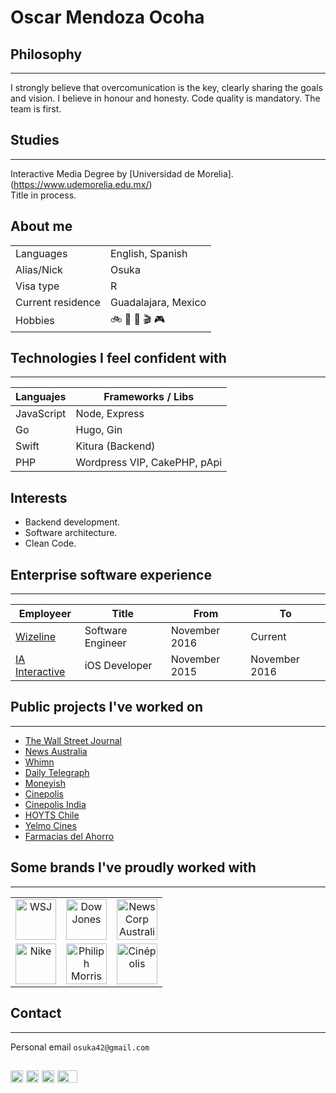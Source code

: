 
# Oscar Mendoza Ocoha

## Philosophy
---
I strongly believe that overcomunication is the key, clearly sharing the goals and vision. I believe in honour and honesty. Code quality is mandatory. The team is first.

## Studies
---
Interactive Media Degree by [Universidad de Morelia].(https://www.udemorelia.edu.mx/)  
Title in process.

## About me
| | |
|-|-|
| Languages | English, Spanish |
| Alias/Nick | Osuka |
| Visa type | R |
| Current residence | Guadalajara, Mexico |
| Hobbies | 🚲 🏃‍ 🎲 🎬 🎮 |

## Technologies I feel confident with
---
| Languajes | Frameworks / Libs|
| - | - |
| JavaScript | Node, Express  |
| Go | Hugo, Gin |
| Swift | Kitura (Backend) |
| PHP | Wordpress VIP, CakePHP, pApi |

## Interests
- Backend development.
- Software architecture.
- Clean Code.

## Enterprise software experience
---
| Employeer | Title | From | To |
|-|-|-|-|
| [Wizeline](https://wizeline.com) | Software Engineer | November 2016 | Current |
| [IA Interactive](https://ia.com.mx) | iOS Developer | November 2015 | November 2016 |

## Public projects I've worked on
---
- [The Wall Street Journal](store.wsj.com)
- [News Australia](https://www.news.com.au/)
- [Whimn](https://www.whimn.com.au/)
- [Daily Telegraph](https://www.dailytelegraph.com.au/)
- [Moneyish](https://moneyish.com/)
- [Cinepolis](https://itunes.apple.com/us/app/cin%C3%A9polis/id352134875?mt=8)
- [Cinepolis India](https://itunes.apple.com/in/app/cin%C3%A9polis-india/id491330571?mt=8)
- [HOYTS Chile](https://itunes.apple.com/us/app/cinehoyts-chile/id1129055346?mt=8)
- [Yelmo Cines](https://itunes.apple.com/us/app/yelmo-cines-app/id777513664?mt=8)
- [Farmacias del Ahorro](https://itunes.apple.com/gt/app/farmacias-del-ahorro/id474207034?mt=8)


## Some brands I've proudly worked with
---
| | | |
|:-:|:-:|:-:|
|<img src="https://3mdrlz4flj1hjzvp11ni1z71-wpengine.netdna-ssl.com/wp-content/uploads/2015/03/wall-street-journal-logo.png" height="65" alt="WSJ">|<img src="https://talkingbiznews.com/wp-content/uploads/2016/07/Screen-Shot-2016-07-12-at-6.20.56-PM-768x193.png" height="65" alt="Dow Jones">|<img src="https://www.newscorpaustralia.com/wp-content/uploads/2018/07/NCA-Stacked-Wide-Version-for-website.jpg" height="65" alt="NewsCorp Australia">|
|<img src="https://upload.wikimedia.org/wikipedia/commons/a/a6/Logo_NIKE.svg" height="65" alt="Nike">|<img src="https://4vector.com/i/free-vector-philip-morris-logo_090390_Philip_Morris_logo.png" height="65" alt="Philiph Morris">|<img src="https://upload.wikimedia.org/wikipedia/commons/thumb/5/53/Cin%C3%A9polis_logo.svg/1598px-Cin%C3%A9polis_logo.svg.png" height="65" alt="Cinépolis">|


## Contact
---
Personal email `osuka42@gmail.com`  

<a href="https://github.com/Osuka42g"><img src= "https://camo.githubusercontent.com/7710b43d0476b6f6d4b4b2865e35c108f69991f3/68747470733a2f2f7777772e69636f6e66696e6465722e636f6d2f646174612f69636f6e732f6f637469636f6e732f313032342f6d61726b2d6769746875622d3235362e706e67" alt="Github" width="20" height="20"/></a> <a href="https://www.linkedin.com/in/oscarmendozaochoa/"><img src="https://upload.wikimedia.org/wikipedia/commons/c/ca/LinkedIn_logo_initials.png" alt="Linkedin" width="20" height="20"/></a> <a href="https://twitter.com/Osuka42"><img src="https://www.shareicon.net/data/16x16/2015/09/11/99281_square_256x256.png" alt="Twitter" width="20" height="20"/></a> <a href="https://dev.to/osuka42"><img src="https://camo.githubusercontent.com/8bbe5211f98dc9849521a6f1fcc332df0d8c2bbf/68747470733a2f2f74686570726163746963616c6465762e73332e616d617a6f6e6177732e636f6d2f692f64336f356c397969716676317a3234636e3179702e706e67" alt="DevTo" width="32" height="20"/></a> 
---
